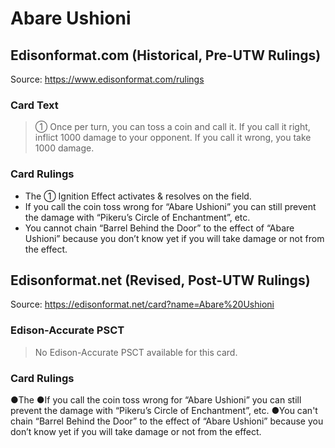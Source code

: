 # Abare Ushioni

## Edisonformat.com (Historical, Pre-UTW Rulings)

Source: https://www.edisonformat.com/rulings

### Card Text

> ① Once per turn, you can toss a coin and call it. If you call it right, inflict 1000 damage to your opponent. If you call it wrong, you take 1000 damage.

### Card Rulings

*   The ① Ignition Effect activates & resolves on the field.
*   If you call the coin toss wrong for “Abare Ushioni” you can still prevent the damage with “Pikeru’s Circle of Enchantment”, etc.
*   You cannot chain “Barrel Behind the Door” to the effect of “Abare Ushioni” because you don’t know yet if you will take damage or not from the effect.

## Edisonformat.net (Revised, Post-UTW Rulings)

Source: https://edisonformat.net/card?name=Abare%20Ushioni

### Edison-Accurate PSCT

> No Edison-Accurate PSCT available for this card.

### Card Rulings

●The ●If you call the coin toss wrong for “Abare Ushioni” you can still prevent the damage with “Pikeru’s Circle of Enchantment”, etc.
●You can't chain “Barrel Behind the Door” to the effect of “Abare Ushioni” because you don’t know yet if you will take damage or not from the effect.
            